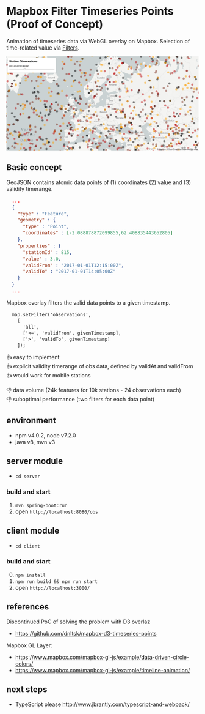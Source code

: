 # Mapbox Filter Timeseries Points (Proof of Concept)
Animation of timeseries data via WebGL overlay on Mapbox. Selection of time-related value via [Filters](https://www.mapbox.com/mapbox-gl-style-spec/#types-filter).

![screenshot](screenshot.png "screenshot")

## Basic concept

GeoJSON contains atomic data points of (1) coordinates (2) value and (3) validity timerange.
```json
  ...
  {
    "type" : "Feature",
    "geometry" : {
      "type" : "Point",
      "coordinates" : [-2.088878872099855,62.408835443652805]
    },
    "properties" : {
      "stationId" : 815,
      "value" : 3.0,
      "validFrom" : "2017-01-01T12:15:00Z",
      "validTo" : "2017-01-01T14:05:00Z"
    }
  }
  ...
```

Mapbox overlay filters the valid data points to a given timestamp.
```
  map.setFilter('observations',
    [
      'all',
      ['<=', 'validFrom', givenTimestamp],
      ['>', 'validTo', givenTimestamp]
    ]);
```

:+1: easy to implement<br />
:+1: explicit validity timerange of obs data, defined by validAt and validFrom<br />
:+1: would work for mobile stations

:-1: data volume (24k features for 10k stations - 24 observations each)<br />
:-1: suboptimal performance (two filters for each data point)

## environment
* npm v4.0.2, node v7.2.0
* java v8, mvn v3 

## server module
* `cd server`

### build and start
1. `mvn spring-boot:run`
2. open `http://localhost:8080/obs`

## client module
* `cd client`

### build and start
0. `npm install`
1. `npm run build && npm run start`
2. open `http://localhost:3000/`

## references
Discontinued PoC of solving the problem with D3 overlaz
* https://github.com/dnltsk/mapbox-d3-timeseries-points

Mapbox GL Layer:
* https://www.mapbox.com/mapbox-gl-js/example/data-driven-circle-colors/
* https://www.mapbox.com/mapbox-gl-js/example/timeline-animation/

## next steps
* TypeScript please
http://www.jbrantly.com/typescript-and-webpack/
